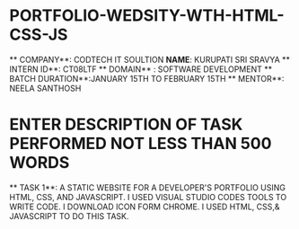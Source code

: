 # PORTFOLIO-WEDSITY-WTH-HTML-CSS-JS
** COMPANY**: CODTECH IT SOULTION
**NAME**: KURUPATI SRI SRAVYA
** INTERN ID**: CT08LTF
** DOMAIN** : SOFTWARE DEVELOPMENT
** BATCH DURATION**:JANUARY 15TH TO FEBRUARY 15TH
** MENTOR**: NEELA SANTHOSH
# ENTER DESCRIPTION OF TASK PERFORMED NOT LESS THAN 500 WORDS
** TASK 1**: A STATIC WEBSITE FOR A DEVELOPER'S PORTFOLIO USING HTML, CSS, AND JAVASCRIPT.
I USED VISUAL STUDIO CODES TOOLS TO WRITE CODE.
I DOWNLOAD ICON FORM CHROME.
I USED HTML, CSS,& JAVASCRIPT TO DO THIS TASK.
